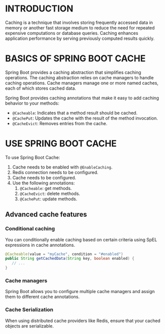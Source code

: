# INTRODUCTION
Caching is a technique that involves storing frequently accessed data in memory or another fast storage medium to reduce the need for repeated expensive computations or database queries. Caching enhances application performance by serving previously computed results quickly.

# BASICS OF SPRING BOOT CACHE
Spring Boot provides a caching abstraction that simplifies caching operations. The caching abstraction relies on cache managers to handle caching operations. Cache managers manage one or more named caches, each of which stores cached data.

Spring Boot provides caching annotations that make it easy to add caching behavior to your methods:
- ```@Cacheable```: Indicates that a method result should be cached. 
- ```@CachePut```: Updates the cache with the result of the method invocation. 
- ```@CacheEvict```: Removes entries from the cache.

# USE SPRING BOOT CACHE
To use Spring Boot Cache:
1. Cache needs to be enabled with ```@EnableCaching```.
2. Redis connection needs to be configured.
3. Cache needs to be configured.
4. Use the following annotations:
   1. ```@Cacheable```: get methods.
   2. ```@CacheEvict```: delete methods.
   3. ```@CachePut```: update methods.

## Advanced cache features
### Conditional caching
You can conditionally enable caching based on certain criteria using SpEL expressions in cache annotations.
```java
@Cacheable(value = "myCache", condition = "#enabled")
public String getCachedData(String key, boolean enabled) {
   // ...
}
```

### Cache managers
Spring Boot allows you to configure multiple cache managers and assign them to different cache annotations.

### Cache Serialization
When using distributed cache providers like Redis, ensure that your cached objects are serializable.